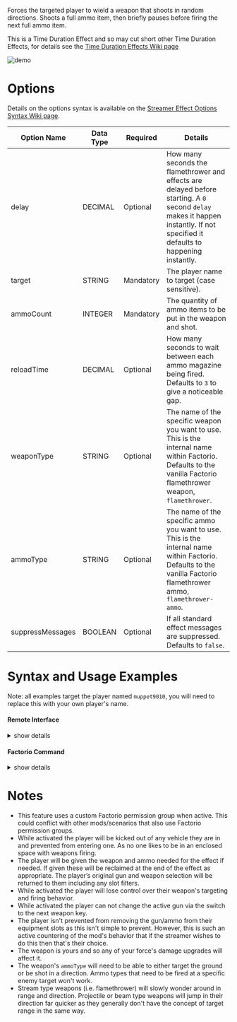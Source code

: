 Forces the targeted player to wield a weapon that shoots in random directions. Shoots a full ammo item, then briefly pauses before firing the next full ammo item.

This is a Time Duration Effect and so may cut short other Time Duration Effects, for details see the [Time Duration Effects Wiki page](https://github.com/muppet9010/factorio-muppet-streamer/wiki/Time-Duration-Effects)

![demo](https://github.com/muppet9010/factorio-muppet-streamer/wiki/images/malfunctioning-weapon.gif)



# Options

Details on the options syntax is available on the [Streamer Effect Options Syntax Wiki page](https://github.com/muppet9010/factorio-muppet-streamer/wiki/Streamer-Effect-Options-Syntax).

| Option Name | Data Type | Required | Details |
| --- | --- | --- | --- |
| delay | DECIMAL | Optional | How many seconds the flamethrower and effects are delayed before starting. A `0` second `delay` makes it happen instantly. If not specified it defaults to happening instantly. |
| target | STRING | Mandatory | The player name to target (case sensitive). |
| ammoCount | INTEGER | Mandatory | The quantity of ammo items to be put in the weapon and shot. |
| reloadTime | DECIMAL | Optional | How many seconds to wait between each ammo magazine being fired. Defaults to `3` to give a noticeable gap. |
| weaponType | STRING | Optional | The name of the specific weapon you want to use. This is the internal name within Factorio. Defaults to the vanilla Factorio flamethrower weapon, `flamethrower`. |
| ammoType | STRING | Optional | The name of the specific ammo you want to use. This is the internal name within Factorio. Defaults to the vanilla Factorio flamethrower ammo, `flamethrower-ammo`. |
| suppressMessages | BOOLEAN | Optional | If all standard effect messages are suppressed. Defaults to `false`. |



# Syntax and Usage Examples

Note: all examples target the player named `muppet9010`, you will need to replace this with your own player's name.

#### Remote Interface

<details><summary>show details</summary>
<p>

Remote Interface Syntax: `/sc remote.call('muppet_streamer', 'run_command', 'muppet_streamer_malfunctioning_weapon', [OPTIONS TABLE])`

The options must be provided as a Lua table.

Examples:

| Example | Code |
| --- | --- |
| standard usage (leaky flamethrower) | `/sc remote.call('muppet_streamer', 'run_command', 'muppet_streamer_malfunctioning_weapon', {target="muppet9010", ammoCount=5})` |
| shotgun | `/sc remote.call('muppet_streamer', 'run_command', 'muppet_streamer_malfunctioning_weapon', {target="muppet9010", ammoCount=3, weaponType="shotgun", ammoType="shotgun-shell"})` |
| custom weapon (Cryogun from Space Exploration mod) | `/sc remote.call('muppet_streamer', 'run_command', 'muppet_streamer_malfunctioning_weapon', {target="muppet9010", ammoCount=5, weaponType="se-cryogun", ammoType="se-cryogun-ammo"})` |
| atomic rocket launch | `/sc remote.call('muppet_streamer', 'run_command', 'muppet_streamer_malfunctioning_weapon', {target="muppet9010", ammoCount=1, weaponType="rocket-launcher", ammoType="atomic-bomb"})` |


Further details and more advanced usage of using Remote Interfaces can be found here on the [Streamer Effect Options Syntax Wiki page](https://github.com/muppet9010/factorio-muppet-streamer/wiki/Streamer-Effect-Options-Syntax).

</p>
</details>



#### Factorio Command

<details><summary>show details</summary>
<p>

Command Syntax: `/muppet_streamer_malfunctioning_weapon [OPTIONS TABLE AS JSON STRING]`

The effect's options must be provided as a JSON string of a table.

Examples:

| Example | Code |
| --- | --- |
| standard usage (leaky flamethrower) | `/muppet_streamer_malfunctioning_weapon {"target":"muppet9010", "ammoCount":5}` |
| shotgun | `/muppet_streamer_malfunctioning_weapon {"target":"muppet9010", "ammoCount":3, "weaponType":"shotgun", "ammoType":"shotgun-shell"}` |
| custom weapon (Cryogun from Space Exploration mod) | `/muppet_streamer_malfunctioning_weapon {"target":"muppet9010", "ammoCount":5, "weaponType":"se-cryogun", "ammoType":"se-cryogun-ammo"}` |
| atomic rocket launch | `/muppet_streamer_malfunctioning_weapon {"target":"muppet9010", "ammoCount":1, "weaponType":"rocket-launcher", "ammoType":"atomic-bomb"}` |

</p>
</details>



# Notes

- This feature uses a custom Factorio permission group when active. This could conflict with other mods/scenarios that also use Factorio permission groups.
- While activated the player will be kicked out of any vehicle they are in and prevented from entering one. As no one likes to be in an enclosed space with weapons firing.
- The player will be given the weapon and ammo needed for the effect if needed. If given these will be reclaimed at the end of the effect as appropriate. The player’s original gun and weapon selection will be returned to them including any slot filters.
- While activated the player will lose control over their weapon's targeting and firing behavior.
- While activated the player can not change the active gun via the switch to the next weapon key.
- The player isn't prevented from removing the gun/ammo from their equipment slots as this isn't simple to prevent. However, this is such an active countering of the mod's behavior that if the streamer wishes to do this then that's their choice.
- The weapon is yours and so any of your force's damage upgrades will affect it.
- The weapon's `ammoType` will need to be able to either target the ground or be shot in a direction. Ammo types that need to be fired at a specific enemy target won't work.
- Stream type weapons (i.e. flamethrower) will slowly wonder around in range and direction. Projectile or beam type weapons will jump in their direction far quicker as they generally don't have the concept of target range in the same way.